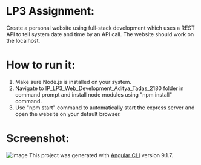 # LP3 Assignment:
Create a personal website using full-stack development which uses a REST API to tell system date and time by an API call. The website should work on the localhost.

# How to run it:
1) Make sure Node.js is installed on your system.
2) Navigate to IP_LP3_Web_Development_Aditya_Tadas_2180 folder in command prompt and install node modules using "npm install" command.
3) Use "npm start" command to automatically start the express server and open the website on your default browser.

# Screenshot:
![image](https://user-images.githubusercontent.com/61931405/83309289-81e5cf00-a226-11ea-93e2-4565bb224cb1.png)
This project was generated with [Angular CLI](https://github.com/angular/angular-cli) version 9.1.7.
